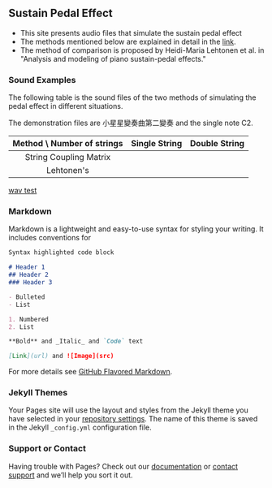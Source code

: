 ## Sustain Pedal Effect

* This site presents audio files that simulate the sustain pedal effect
* The methods mentioned below are explained in detail in the [link]().
* The method of comparison is proposed by Heidi-Maria Lehtonen et al. in "Analysis and modeling of piano sustain-pedal effects."

### Sound Examples

The following table is the sound files of the two methods of simulating the pedal effect in different situations.

The demonstration files are 小星星變奏曲第二變奏 and the single note C2.

|Method \ Number of strings| Single String | Double String |
| :---------------------------: | :--------------: | :---------------:|
|String Coupling Matrix      |                      |                        |
|Lehtonen's                         |                      |                         |


[wav test](https://drive.google.com/file/d/1L6FkXkZ-XP_u2YtVZpuzWHy1FRIM8QLv/view?usp=sharing)

### Markdown

Markdown is a lightweight and easy-to-use syntax for styling your writing. It includes conventions for

```markdown
Syntax highlighted code block

# Header 1
## Header 2
### Header 3

- Bulleted
- List

1. Numbered
2. List

**Bold** and _Italic_ and `Code` text

[Link](url) and ![Image](src)
```

For more details see [GitHub Flavored Markdown](https://guides.github.com/features/mastering-markdown/).

### Jekyll Themes

Your Pages site will use the layout and styles from the Jekyll theme you have selected in your [repository settings](https://github.com/kaochingshan/Piano-synthesis-and-sustain-pedal-simulation-based-on-digital-waveguide/settings). The name of this theme is saved in the Jekyll `_config.yml` configuration file.

### Support or Contact

Having trouble with Pages? Check out our [documentation](https://help.github.com/categories/github-pages-basics/) or [contact support](https://github.com/contact) and we’ll help you sort it out.
